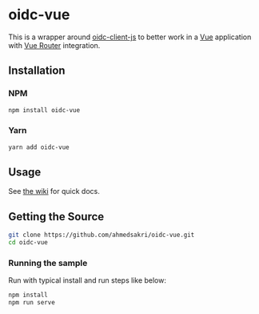 # oidc-vue

This is a wrapper around [oidc-client-js](https://github.com/IdentityModel/oidc-client-js)
to better work in a [Vue](https://vuejs.org/) application with
[Vue Router](https://router.vuejs.org/) integration.

## Installation

### NPM

```bash
npm install oidc-vue
```

### Yarn

```bash
yarn add oidc-vue
```

## Usage

See [the wiki](https://github.com/ahmedsakri/oidc-vue/wiki) for quick docs.

## Getting the Source

```bash
git clone https://github.com/ahmedsakri/oidc-vue.git
cd oidc-vue
```

### Running the sample

Run with typical install and run steps like below:

```bash
npm install
npm run serve
```
